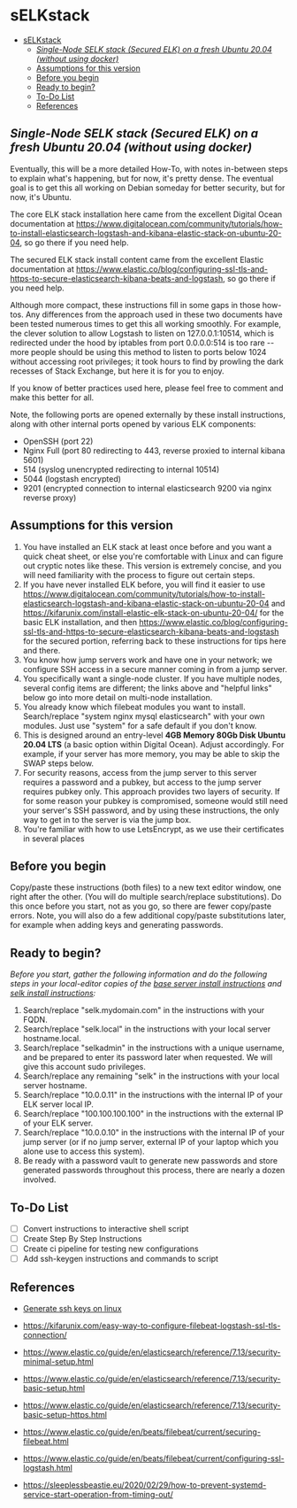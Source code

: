 # sELKstack

- [sELKstack](#selkstack)
  - [*Single-Node SELK stack (Secured ELK) on a fresh Ubuntu 20.04 (without using docker)*](#single-node-selk-stack-secured-elk-on-a-fresh-ubuntu-2004-without-using-docker)
  - [Assumptions for this version](#assumptions-for-this-version)
  - [Before you begin](#before-you-begin)
  - [Ready to begin?](#ready-to-begin)
  - [To-Do List](#to-do-list)
  - [References](#references)

## *Single-Node SELK stack (Secured ELK) on a fresh Ubuntu 20.04 (without using docker)*

Eventually, this will be a more detailed How-To, with notes in-between steps to explain what's happening, but for now, it's pretty dense. The eventual goal is to get this all working on Debian someday for better security, but for now, it's Ubuntu.

The core ELK stack installation here came from the excellent Digital Ocean documentation at <https://www.digitalocean.com/community/tutorials/how-to-install-elasticsearch-logstash-and-kibana-elastic-stack-on-ubuntu-20-04>, so go there if you need help.

The secured ELK stack install content came from the excellent Elastic documentation at <https://www.elastic.co/blog/configuring-ssl-tls-and-https-to-secure-elasticsearch-kibana-beats-and-logstash>, so go there if you need help.

Although more compact, these instructions fill in some gaps in those how-tos. Any differences from the approach used in these two documents have been tested numerous times to get this all working smoothly. For example, the clever solution to allow Logstash to listen on 127.0.0.1:10514, which is redirected under the hood by iptables from port 0.0.0.0:514 is too rare -- more people should be using this method to listen to ports below 1024 without accessing root privileges; it took hours to find by prowling the dark recesses of Stack Exchange, but here it is for you to enjoy.

If you know of better practices used here, please feel free to comment and make this better for all.

Note, the following ports are opened externally by these install instructions, along with other internal ports opened by various ELK components:

- OpenSSH (port 22)
- Nginx Full (port 80 redirecting to 443, reverse proxied to internal kibana 5601)
- 514 (syslog unencrypted redirecting to internal 10514)
- 5044 (logstash encrypted)
- 9201 (encrypted connection to internal elasticsearch 9200 via nginx reverse proxy)

## Assumptions for this version

1. You have installed an ELK stack at least once before and you want a quick cheat sheet, or else you're comfortable with Linux and can figure out cryptic notes like these. This version is extremely concise, and you will need familiarity with the process to figure out certain steps.
2. If you have never installed ELK before, you will find it easier to use <https://www.digitalocean.com/community/tutorials/how-to-install-elasticsearch-logstash-and-kibana-elastic-stack-on-ubuntu-20-04> and <https://kifarunix.com/install-elastic-elk-stack-on-ubuntu-20-04/> for the basic ELK installation, and then <https://www.elastic.co/blog/configuring-ssl-tls-and-https-to-secure-elasticsearch-kibana-beats-and-logstash> for the secured portion, referring back to these instructions for tips here and there.
3. You know how jump servers work and have one in your network; we configure SSH access in a secure manner coming in from a jump server.
4. You specifically want a single-node cluster. If you have multiple nodes, several config items are different; the links above and "helpful links" below go into more detail on multi-node installation.
5. You already know which filebeat modules you want to install. Search/replace "system nginx mysql elasticsearch" with your own modules. Just use "system" for a safe default if you don't know.
6. This is designed around an entry-level **4GB Memory 80Gb Disk Ubuntu 20.04 LTS** (a basic option within Digital Ocean). Adjust accordingly. For example, if your server has more memory, you may be able to skip the SWAP steps below.
7. For security reasons, access from the jump server to this server requires a password and a pubkey, but access to the jump server requires pubkey only. This approach provides two layers of security. If for some reason your pubkey is compromised, someone would still need your server's SSH password, and by using these instructions, the only way to get in to the server is via the jump box.
8. You're familiar with how to use LetsEncrypt, as we use their certificates in several places

## Before you begin

Copy/paste these instructions (both files) to a new text editor window, one right after the other. (You will do multiple search/replace substitutions). Do this once before you start, not as you go, so there are fewer copy/paste errors. Note, you will also do a few additional copy/paste substitutions later, for example when adding keys and generating passwords.

## Ready to begin?

*Before you start, gather the following information and do the following steps in your local-editor copies of the [base server install instructions](https://github.com/jaredatobe/sELKstack/blob/main/base_server_install_instructions.txt) and [selk install instructions](https://github.com/jaredatobe/sELKstack/blob/main/selk_install_instructions.txt):*

1. Search/replace "selk.mydomain.com" in the instructions with your FQDN.
1. Search/replace "selk.local" in the instructions with your local server hostname.local.
1. Search/replace "selkadmin" in the instructions with a unique username, and be prepared to enter its password later when requested. We will give this account sudo privileges.
1. Search/replace any remaining "selk" in the instructions with your local server hostname.
1. Search/replace "10.0.0.11" in the instructions with the internal IP of your ELK server local IP.
1. Search/replace "100.100.100.100" in the instructions with the external IP of your ELK server.
1. Search/replace "10.0.0.10" in the instructions with the internal IP of your jump server (or if no jump server, external IP of your laptop which you alone use to access this system).
1. Be ready with a password vault to generate new passwords and store generated passwords throughout this process, there are nearly a dozen involved.

## To-Do List

- [ ] Convert instructions to interactive shell script
- [ ] Create Step By Step Instructions
- [ ] Create ci pipeline for testing new configurations
- [ ] Add ssh-keygen instructions and commands to script

## References

- [Generate ssh keys on linux](https://linuxhint.com/generate-ssh-keys-on-linux)

- <https://kifarunix.com/easy-way-to-configure-filebeat-logstash-ssl-tls-connection/>
- <https://www.elastic.co/guide/en/elasticsearch/reference/7.13/security-minimal-setup.html>
- <https://www.elastic.co/guide/en/elasticsearch/reference/7.13/security-basic-setup.html>
- <https://www.elastic.co/guide/en/elasticsearch/reference/7.13/security-basic-setup-https.html>
- <https://www.elastic.co/guide/en/beats/filebeat/current/securing-filebeat.html>
- <https://www.elastic.co/guide/en/beats/filebeat/current/configuring-ssl-logstash.html>
- <https://sleeplessbeastie.eu/2020/02/29/how-to-prevent-systemd-service-start-operation-from-timing-out/>